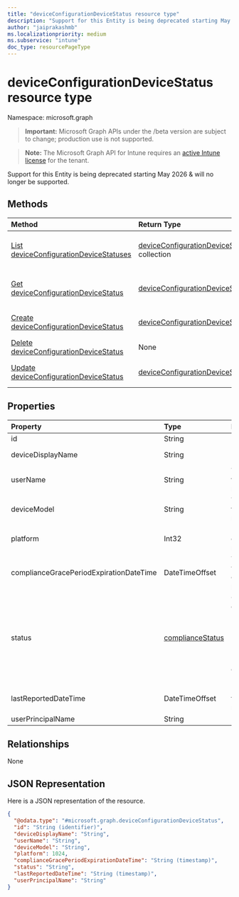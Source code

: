 ```yaml
---
title: "deviceConfigurationDeviceStatus resource type"
description: "Support for this Entity is being deprecated starting May 2026 & will no longer be supported."
author: "jaiprakashmb"
ms.localizationpriority: medium
ms.subservice: "intune"
doc_type: resourcePageType
---
```


# deviceConfigurationDeviceStatus resource type

Namespace: microsoft.graph

> **Important:** Microsoft Graph APIs under the /beta version are subject to change; production use is not supported.

> **Note:** The Microsoft Graph API for Intune requires an [active Intune license](https://go.microsoft.com/fwlink/?linkid=839381) for the tenant.

Support for this Entity is being deprecated starting May 2026 & will no longer be supported.

## Methods
|Method|Return Type|Description|
|:---|:---|:---|
|[List deviceConfigurationDeviceStatuses](../api/intune-deviceconfig-deviceconfigurationdevicestatus-list.md)|[deviceConfigurationDeviceStatus](../resources/intune-deviceconfig-deviceconfigurationdevicestatus.md) collection|List properties and relationships of the [deviceConfigurationDeviceStatus](../resources/intune-deviceconfig-deviceconfigurationdevicestatus.md) objects.|
|[Get deviceConfigurationDeviceStatus](../api/intune-deviceconfig-deviceconfigurationdevicestatus-get.md)|[deviceConfigurationDeviceStatus](../resources/intune-deviceconfig-deviceconfigurationdevicestatus.md)|Read properties and relationships of the [deviceConfigurationDeviceStatus](../resources/intune-deviceconfig-deviceconfigurationdevicestatus.md) object.|
|[Create deviceConfigurationDeviceStatus](../api/intune-deviceconfig-deviceconfigurationdevicestatus-create.md)|[deviceConfigurationDeviceStatus](../resources/intune-deviceconfig-deviceconfigurationdevicestatus.md)|Create a new [deviceConfigurationDeviceStatus](../resources/intune-deviceconfig-deviceconfigurationdevicestatus.md) object.|
|[Delete deviceConfigurationDeviceStatus](../api/intune-deviceconfig-deviceconfigurationdevicestatus-delete.md)|None|Deletes a [deviceConfigurationDeviceStatus](../resources/intune-deviceconfig-deviceconfigurationdevicestatus.md).|
|[Update deviceConfigurationDeviceStatus](../api/intune-deviceconfig-deviceconfigurationdevicestatus-update.md)|[deviceConfigurationDeviceStatus](../resources/intune-deviceconfig-deviceconfigurationdevicestatus.md)|Update the properties of a [deviceConfigurationDeviceStatus](../resources/intune-deviceconfig-deviceconfigurationdevicestatus.md) object.|

## Properties
|Property|Type|Description|
|:---|:---|:---|
|id|String|Key of the entity.|
|deviceDisplayName|String|Device name of the DevicePolicyStatus.|
|userName|String|The User Name that is being reported|
|deviceModel|String|The device model that is being reported|
|platform|Int32|Platform of the device that is being reported|
|complianceGracePeriodExpirationDateTime|DateTimeOffset|The DateTime when device compliance grace period expires|
|status|[complianceStatus](../resources/intune-shared-compliancestatus.md)|Compliance status of the policy report. Possible values are: `unknown`, `notApplicable`, `compliant`, `remediated`, `nonCompliant`, `error`, `conflict`, `notAssigned`.|
|lastReportedDateTime|DateTimeOffset|Last modified date time of the policy report.|
|userPrincipalName|String|UserPrincipalName.|

## Relationships
None

## JSON Representation
Here is a JSON representation of the resource.
<!-- {
  "blockType": "resource",
  "keyProperty": "id",
  "@odata.type": "microsoft.graph.deviceConfigurationDeviceStatus"
}
-->
``` json
{
  "@odata.type": "#microsoft.graph.deviceConfigurationDeviceStatus",
  "id": "String (identifier)",
  "deviceDisplayName": "String",
  "userName": "String",
  "deviceModel": "String",
  "platform": 1024,
  "complianceGracePeriodExpirationDateTime": "String (timestamp)",
  "status": "String",
  "lastReportedDateTime": "String (timestamp)",
  "userPrincipalName": "String"
}
```
